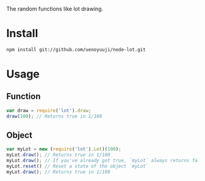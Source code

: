 The random functions like lot drawing.

Install
==========

```bash
npm install git://github.com/uenoyuuji/node-lot.git
```

Usage
==========

Function
----------

```JavaScript
var draw = require('lot').draw;
draw(100); // Returns true in 1/100
```

Object
----------

```JavaScript
var myLot = new (require('lot').Lot)(100);
myLot.draw(); // Returns true in 1/100
myLot.draw(); // If you've already got true, `myLot` always returns false. Or else it returns true in 1/99
myLot.reset() // Reset a state of the object `myLot`
myLot.draw(); // Returns true in 1/100
```
